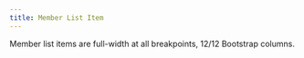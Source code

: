 ```yaml
---
title: Member List Item
---
```


Member list items are full-width at all breakpoints, 12/12 Bootstrap columns. 